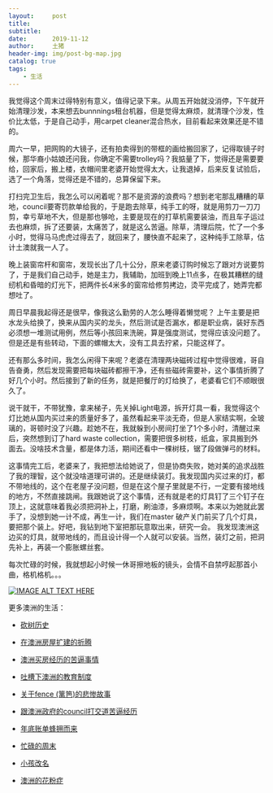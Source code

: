 ```yaml
---
layout:     post
title:      
subtitle:   
date:       2019-11-12
author:     土猪
header-img: img/post-bg-map.jpg
catalog: true
tags:
    - 生活
---
```


我觉得这个周末过得特别有意义，值得记录下来。从周五开始就没消停，下午就开始清理沙发，本来想去bunnnings租台机器，但是觉得太麻烦，就清理个沙发，性价比太低，于是自己动手，用carpet cleaner混合热水，目前看起来效果还是不错的。



周六一早，把网购的大镜子，还有拍卖得到的带框的画给搬回家了，记得取镜子时候，那华裔小姑娘还问我，你确定不需要trolley吗？我掂量了下，觉得还是需要要给，回家后，搬上楼，衣帽间里老婆开始觉得太大，让我退掉，后来反复试验后，选了一个角落，觉得还是不错的，总算保留下来。



打扫完卫生后，我怎么可以闲着呢？那不是资源的浪费吗？想到老宅那乱糟糟的草地，council要寄罚款单给我的，于是跑去除草，纯手工的呀，就是用剪刀一刀刀剪，幸亏草地不大，但是那也够呛，主要是现在的打草机需要装油，而且车子运过去也麻烦，拆了还要装，太痛苦了，就是这么苦逼。除草，清理后院，忙了一个多小时，觉得马马虎虎过得去了，就回来了，腰快直不起来了，这种纯手工除草，估计土澳就我一人了。



晚上装窗帘杆和窗帘，发现长出了几十公分，原来老婆订购时候忘了跟对方说要剪了，于是我们自己动手，她是主力，我辅助，加班到晚上11点多，在极其糟糕的缝纫机和昏暗的灯光下，把两件长4米多的窗帘给修剪拷边，烫平完成了，她弄完都想吐了。



周日早晨我起得还是很早，像我这么勤劳的人怎么睡得着懒觉呢？ 上午主要是把水龙头给换了，换来从国内买的龙头，然后测试是否漏水，都是职业病，装好东西必须想一堆测试用例，然后等小孩回来洗碗，算是强度测试，觉得应该没问题了。但是还是有些转动，下面的螺帽太大，没有工具去拧紧，只能这样了。



还有那么多时间，我怎么闲得下来呢？老婆在清理两块磁砖过程中觉得很难，哥自告奋勇，然后发现需要把每块磁砖都擦干净，还有些磁砖需要补，这个事情折腾了好几个小时。然后接到了新的任务，就是把餐厅的灯给换了，老婆看它们不顺眼很久了。



说干就干，不带犹豫，拿来梯子，先关掉Light电源，拆开灯具一看，我觉得这个灯比她从国内买过来的质量好多了，虽然看起来平淡无奇，但是人家结实啊，全玻璃的，哥顿时没了兴趣。趁她不在，我就躲到小房间打坐了1个多小时，清醒过来后，突然想到订了hard waste collection，需要把很多树枝，纸盒，家具搬到外面去。没啥技术含量，都是体力活，期间还看中一棵树枝，锯了段做弹弓的材料。



这事情完工后，老婆来了，我把想法给她说了，但是协商失败，她对美的追求战胜了我的理智，这个就没啥道理可讲的。还是继续装灯。我发现国内买过来的灯，都不带地线的，这个在老屋子没问题，但是在这个屋子里就是不行，一定要有接地线的地方，不然直接跳闸。我跟她说了这个事情，还有就是老的灯具钉了三个钉子在顶上，这就意味着我必须把洞补上，打磨，刷油漆，多麻烦啊。本来以为她就此罢手了，没想到她一计不成，再生一计，我们在master 破产关门前买了几个灯具，要把那个装上。好吧，我钻到地下室把那玩意取出来，研究一会。 我发现澳洲这边买的灯具，就带地线的，而且设计得一个人就可以安装。当然，装灯之前，把洞先补上，再装一个膨胀螺丝套。


每次忙碌的时候，我就想起小时候一休哥擦地板的镜头，会情不自禁哼起那首小曲，格机格机。。。

[![IMAGE ALT TEXT HERE](https://img.youtube.com/vi/m6EO4mkl6uU/0.jpg)](https://www.youtube.com/watch?v=m6EO4mkl6uU)



更多澳洲的生活：

- [砍树历史](http://livinginau.life/2019/12/29/%E7%A0%8D%E6%A0%91%E5%8E%86%E5%8F%B2/)

- [在澳洲房屋扩建的折腾](http://livinginau.life/2019/12/19/%E5%9C%A8%E6%BE%B3%E6%B4%B2%E6%88%BF%E5%B1%8B%E6%89%A9%E5%BB%BA%E7%9A%84%E6%8A%98%E8%85%BE/)

- 
  [澳洲买房经历的苦逼事情](http://livinginau.life/2019/12/18/%E6%BE%B3%E6%B4%B2%E4%B9%B0%E6%88%BF%E7%BB%8F%E5%8E%86%E7%9A%84%E8%8B%A6%E9%80%BC%E4%BA%8B%E6%83%85/)

- 
  [吐槽下澳洲的教育制度](http://livinginau.life/2019/12/13/%E5%90%90%E6%A7%BD%E6%BE%B3%E6%B4%B2%E6%95%99%E8%82%B2%E5%88%B6%E5%BA%A6/)

- [关于fence (篱笆)的悲惨故事](http://livinginau.life/2019/12/01/%E5%85%B3%E4%BA%8Efence%E7%9A%84%E6%82%B2%E6%83%A8%E6%95%85%E4%BA%8B/)

- [跟澳洲政府的council打交道苦逼经历](http://livinginau.life/2019/11/29/%E8%B7%9F%E6%BE%B3%E6%B4%B2%E6%94%BF%E5%BA%9C%E7%9A%84council%E6%89%93%E4%BA%A4%E9%81%93%E8%8B%A6%E9%80%BC%E7%BB%8F%E5%8E%86/)

- [年底账单蜂拥而来](http://livinginau.life/2019/11/29/%E8%B4%A6%E5%8D%95%E8%9C%82%E6%8B%A5%E8%80%8C%E6%9D%A5/)

- [忙碌的周末](http://livinginau.life/2019/11/12/%E5%BF%99%E7%A2%8C%E7%9A%84%E5%91%A8%E6%9C%AB/)

- [小孩改名](http://livinginau.life/2019/11/10/%E5%B0%8F%E5%AD%A9%E6%94%B9%E5%90%8D/)

- [澳洲的花粉症](http://livinginau.life/2018/08/10/%E6%BE%B3%E6%B4%B2%E7%9A%84%E8%8A%B1%E7%B2%89%E7%97%87/)
